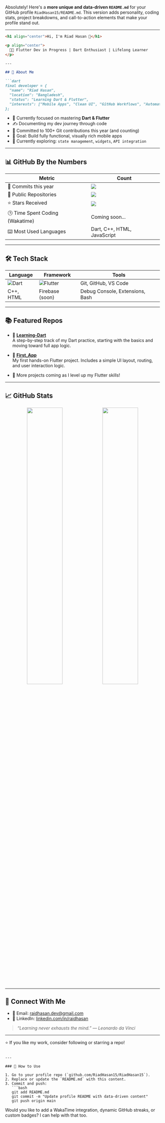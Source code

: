 Absolutely! Here's a **more unique and data-driven `README.md`** for your GitHub profile `RiadHasan15/README.md`. This version adds personality, coding stats, project breakdowns, and call-to-action elements that make your profile stand out.

---

```markdown
<h1 align="center">Hi, I'm Riad Hasan 👋</h1>

<p align="center">
  🧑‍💻 Flutter Dev in Progress | Dart Enthusiast | Lifelong Learner
</p>

---

## 🚀 About Me

```dart
final developer = {
  "name": "Riad Hasan",
  "location": "Bangladesh",
  "status": "Learning Dart & Flutter",
  "interests": ["Mobile Apps", "Clean UI", "GitHub Workflows", "Automation"]
};
```

- 🌱 Currently focused on mastering **Dart & Flutter**
- ✍️ Documenting my dev journey through code
- 🔁 Committed to 100+ Git contributions this year (and counting)
- 🎯 Goal: Build fully functional, visually rich mobile apps
- 🧠 Currently exploring: `state management`, `widgets`, `API integration`

---

## 📊 GitHub By the Numbers

| Metric                          | Count |
|-------------------------------|-------|
| 🔄 Commits this year           | ![](https://img.shields.io/badge/dynamic/json?color=blue&label=Commits&query=contributions&url=https://github-contributions-api.jogruber.de/v4/RiadHasan15) |
| 📁 Public Repositories         | ![](https://img.shields.io/github/repos/RiadHasan15?style=flat-square) |
| ⭐ Stars Received              | ![](https://img.shields.io/github/stars/RiadHasan15?style=flat-square) |
| 🕒 Time Spent Coding (Wakatime)| Coming soon... |
| ⌨️ Most Used Languages         | Dart, C++, HTML, JavaScript |

---

## 🛠️ Tech Stack

| Language | Framework | Tools |
|----------|-----------|-------|
| ![Dart](https://img.shields.io/badge/Dart-0175C2?style=flat-square&logo=dart&logoColor=white) | ![Flutter](https://img.shields.io/badge/Flutter-02569B?style=flat-square&logo=flutter&logoColor=white) | Git, GitHub, VS Code |
| C++, HTML | Firebase (soon) | Debug Console, Extensions, Bash |

---

## 📚 Featured Repos

- 🔰 [**Learning-Dart**](https://github.com/RiadHasan15/Learning-Dart)  
  A step-by-step track of my Dart practice, starting with the basics and moving toward full app logic.

- 📱 [**First_App**](https://github.com/RiadHasan15/First_App)  
  My first hands-on Flutter project. Includes a simple UI layout, routing, and user interaction logic.

- 🧪 More projects coming as I level up my Flutter skills!

---

## 📈 GitHub Stats

<p align="center">
  <img src="https://github-readme-stats.vercel.app/api?username=RiadHasan15&show_icons=true&theme=gruvbox" width="48%" />
  <img src="https://github-readme-stats.vercel.app/api/top-langs/?username=RiadHasan15&layout=compact&theme=gruvbox" width="48%" />
</p>

---

## 🔗 Connect With Me

- 📧 Email: [raidhasan.dev@gmail.com](mailto:raidhasan.dev@gmail.com)
- 💼 LinkedIn: [linkedin.com/in/raidhasan](https://linkedin.com/in/raidhasan)

> *“Learning never exhausts the mind.” — Leonardo da Vinci*

---

⭐ If you like my work, consider following or starring a repo!
```

---

### 🔄 How to Use

1. Go to your profile repo (`github.com/RiadHasan15/RiadHasan15`).
2. Replace or update the `README.md` with this content.
3. Commit and push:
   ```bash
   git add README.md
   git commit -m "Update profile README with data-driven content"
   git push origin main
   ```

Would you like to add a WakaTime integration, dynamic GitHub streaks, or custom badges? I can help with that too.
